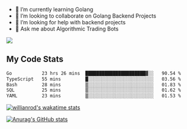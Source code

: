 
- 🌱 I’m currently learning Golang
- 👯 I’m looking to collaborate on Golang Backend Projects
- 🤔 I’m looking for help with backend projects
- 💬 Ask me about Algorithmic Trading Bots

![](https://github-profile-trophy.vercel.app/?username=kevinbarrero)

## My Code Stats

<!--START_SECTION:waka-->

```txt
Go           23 hrs 26 mins  ██████████████████████▓░░   90.54 %
TypeScript   55 mins         █░░░░░░░░░░░░░░░░░░░░░░░░   03.56 %
Bash         28 mins         ▒░░░░░░░░░░░░░░░░░░░░░░░░   01.83 %
SQL          25 mins         ▒░░░░░░░░░░░░░░░░░░░░░░░░   01.62 %
YAML         23 mins         ▒░░░░░░░░░░░░░░░░░░░░░░░░   01.53 %
```

<!--END_SECTION:waka-->

[![willianrod's wakatime stats](https://github-readme-stats.vercel.app/api/wakatime?username=holdandup&layout=compact&theme=react&custom_title=Wakatime%20All%20Time%20Stats&langs_count=8)](https://github.com/anuraghazra/github-readme-stats)

[![Anurag's GitHub stats](https://github-readme-stats.vercel.app/api?username=Kevinbarrero)](https://github.com/anuraghazra/github-readme-stats)




